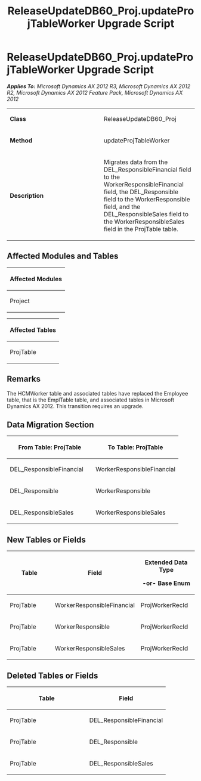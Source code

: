 ﻿---
title: ReleaseUpdateDB60_Proj.updateProjTableWorker Upgrade Script
TOCTitle: ReleaseUpdateDB60_Proj.updateProjTableWorker Upgrade Script
ms:assetid: b8103641-b4d1-11b2-84e8-70392dd6967c
ms:mtpsurl: https://msdn.microsoft.com/en-us/library/JJ737074(v=AX.60)
ms:contentKeyID: 49710756
ms.date: 05/18/2015
mtps_version: v=AX.60
---

# ReleaseUpdateDB60\_Proj.updateProjTableWorker Upgrade Script 


_**Applies To:** Microsoft Dynamics AX 2012 R3, Microsoft Dynamics AX 2012 R2, Microsoft Dynamics AX 2012 Feature Pack, Microsoft Dynamics AX 2012_

<table>
<colgroup>
<col style="width: 50%" />
<col style="width: 50%" />
</colgroup>
<tbody>
<tr class="odd">
<td><p><strong>Class</strong></p></td>
<td><p>ReleaseUpdateDB60_Proj</p></td>
</tr>
<tr class="even">
<td><p><strong>Method</strong></p></td>
<td><p>updateProjTableWorker</p></td>
</tr>
<tr class="odd">
<td><p><strong>Description</strong></p></td>
<td><p>Migrates data from the DEL_ResponsibleFinancial field to the WorkerResponsibleFinancial field, the DEL_Responsible field to the WorkerResponsible field, and the DEL_ResponsibleSales field to the WorkerResponsibleSales field in the ProjTable table.</p></td>
</tr>
</tbody>
</table>


## Affected Modules and Tables

<table>
<colgroup>
<col style="width: 100%" />
</colgroup>
<thead>
<tr class="header">
<th><p>Affected Modules</p></th>
</tr>
</thead>
<tbody>
<tr class="odd">
<td><p>Project</p></td>
</tr>
</tbody>
</table>


<table>
<colgroup>
<col style="width: 100%" />
</colgroup>
<thead>
<tr class="header">
<th><p>Affected Tables</p></th>
</tr>
</thead>
<tbody>
<tr class="odd">
<td><p>ProjTable</p></td>
</tr>
</tbody>
</table>


## Remarks

The HCMWorker table and associated tables have replaced the Employee table, that is the EmplTable table, and associated tables in Microsoft Dynamics AX 2012. This transition requires an upgrade.

## Data Migration Section

<table>
<colgroup>
<col style="width: 50%" />
<col style="width: 50%" />
</colgroup>
<thead>
<tr class="header">
<th><p>From Table: ProjTable</p></th>
<th><p>To Table: ProjTable</p></th>
</tr>
</thead>
<tbody>
<tr class="odd">
<td><p>DEL_ResponsibleFinancial</p></td>
<td><p>WorkerResponsibleFinancial</p></td>
</tr>
<tr class="even">
<td><p>DEL_Responsible</p></td>
<td><p>WorkerResponsible</p></td>
</tr>
<tr class="odd">
<td><p>DEL_ResponsibleSales</p></td>
<td><p>WorkerResponsibleSales</p></td>
</tr>
</tbody>
</table>


## New Tables or Fields

<table>
<colgroup>
<col style="width: 33%" />
<col style="width: 33%" />
<col style="width: 33%" />
</colgroup>
<thead>
<tr class="header">
<th><p>Table</p></th>
<th><p>Field</p></th>
<th><p>Extended Data Type</p>
<p>-or- Base Enum</p></th>
</tr>
</thead>
<tbody>
<tr class="odd">
<td><p>ProjTable</p></td>
<td><p>WorkerResponsibleFinancial</p></td>
<td><p>ProjWorkerRecId</p></td>
</tr>
<tr class="even">
<td><p>ProjTable</p></td>
<td><p>WorkerResponsible</p></td>
<td><p>ProjWorkerRecId</p></td>
</tr>
<tr class="odd">
<td><p>ProjTable</p></td>
<td><p>WorkerResponsibleSales</p></td>
<td><p>ProjWorkerRecId</p></td>
</tr>
</tbody>
</table>


## Deleted Tables or Fields

<table>
<colgroup>
<col style="width: 50%" />
<col style="width: 50%" />
</colgroup>
<thead>
<tr class="header">
<th><p>Table</p></th>
<th><p>Field</p></th>
</tr>
</thead>
<tbody>
<tr class="odd">
<td><p>ProjTable</p></td>
<td><p>DEL_ResponsibleFinancial</p></td>
</tr>
<tr class="even">
<td><p>ProjTable</p></td>
<td><p>DEL_Responsible</p></td>
</tr>
<tr class="odd">
<td><p>ProjTable</p></td>
<td><p>DEL_ResponsibleSales</p></td>
</tr>
</tbody>
</table>

  



